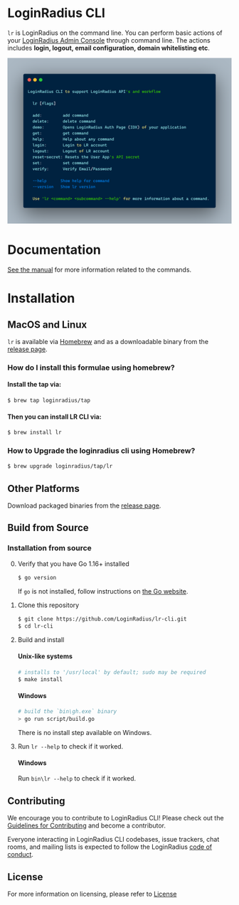 # LoginRadius CLI

`lr` is LoginRadius on the command line. You can perform basic actions of your [LoginRadius Admin Console](https://adminconsole.loginradius.com/dashboard) through command line. The actions includes **login, logout, email configuration, domain whitelisting etc**.

![](./cli_home.png)

# Documentation

[See the manual](https://www.loginradius.com/open-source/cli/manual) for more information related to the commands.
# Installation 
## MacOS and Linux

`lr` is available via [Homebrew](https://brew.sh/) and as a downloadable binary from the [release page](https://github.com/loginradius/lr-cli/releases/latest).

### How do I install this formulae using homebrew?

#### Install the tap via:

```sh
$ brew tap loginradius/tap
```
#### Then you can install LR CLI via:

```sh
$ brew install lr
```

### How to Upgrade the loginradius cli using Homebrew?

```sh
$ brew upgrade loginradius/tap/lr
```

## Other Platforms

Download packaged binaries from the [release page](https://github.com/loginradius/lr-cli/releases/latest).
## Build from Source
### Installation from source

0. Verify that you have Go 1.16+ installed

   ```sh
   $ go version
   ```

   If `go` is not installed, follow instructions on [the Go website](https://golang.org/doc/install).

1. Clone this repository

   ```sh
   $ git clone https://github.com/LoginRadius/lr-cli.git
   $ cd lr-cli
   ```

2. Build and install
   #### Unix-like systems
   ```sh
   # installs to '/usr/local' by default; sudo may be required
   $ make install
   
   ```
   #### Windows
   ```sh
   # build the `bin\gh.exe` binary
   > go run script/build.go
   ```

   There is no install step available on Windows.

3. Run `lr --help` to check if it worked.

   #### Windows
   Run `bin\lr --help` to check if it worked.

## Contributing

We encourage you to contribute to LoginRadius CLI! Please check out the
[Guidelines for Contributing](CONTRIBUTING.md) and become a contributor.

Everyone interacting in LoginRadius CLI codebases, issue trackers, chat rooms, and mailing lists is expected to follow the LoginRadius [code of conduct](CODE_OF_CONDUCT.md).

## License

For more information on licensing, please refer to [License](https://github.com/LoginRadius/lr-cli/blob/master/LICENSE)